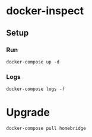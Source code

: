 # docker-inspect

## Setup

### Run

```
docker-compose up -d
```

### Logs

```
docker-compose logs -f
```

# Upgrade

```
docker-compose pull homebridge
```